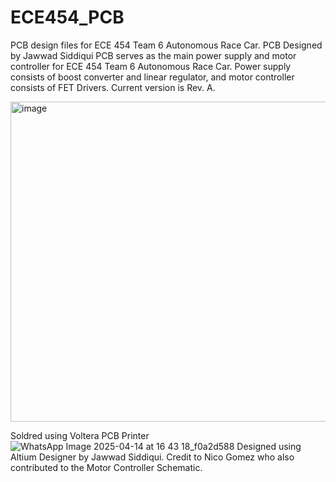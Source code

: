# ECE454_PCB
PCB design files for ECE 454 Team 6 Autonomous Race Car. PCB Designed by Jawwad Siddiqui
PCB serves as the main power supply and motor controller for ECE 454 Team 6 Autonomous Race Car. Power supply consists of boost converter and linear regulator, and motor controller consists of FET Drivers. Current version is Rev. A.

<img width="512" alt="image" src="https://github.com/user-attachments/assets/da793586-01a9-45b1-967d-4f3c470df964" />

Soldred using Voltera PCB Printer
![WhatsApp Image 2025-04-14 at 16 43 18_f0a2d588](https://github.com/user-attachments/assets/fa0df18c-7017-458a-8ddc-4d5bf9d8fb5e)
Designed using Altium Designer by Jawwad Siddiqui. Credit to Nico Gomez who also contributed to the Motor Controller Schematic.

